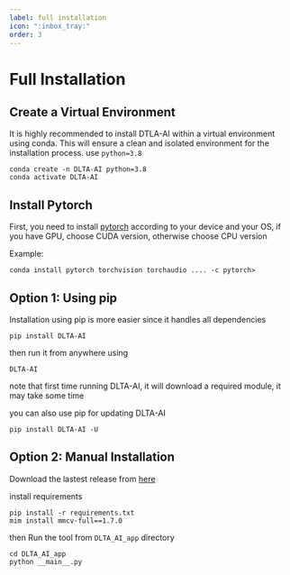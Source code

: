 ```yaml
---
label: full installation
icon: ":inbox_tray:"
order: 3
---
```


# Full Installation
## Create a Virtual Environment
It is highly recommended to install DTLA-AI within a virtual environment using conda. This will ensure a clean and isolated environment for the installation process. use `python=3.8`
```
conda create -n DLTA-AI python=3.8
conda activate DLTA-AI
```


## Install Pytorch

First, you need to install [pytorch](https://pytorch.org/get-started/locally/) according to your device and your OS, if you have GPU, choose CUDA version, otherwise choose CPU version

Example:
```
conda install pytorch torchvision torchaudio .... -c pytorch>
```

## Option 1: Using pip
Installation using pip is more easier since it handles all dependencies
```
pip install DLTA-AI
```
then run it from anywhere using
```
DLTA-AI
```
note that first time running DLTA-AI, it will download a required module, it may take some time

you can also use pip for updating DLTA-AI
```
pip install DLTA-AI -U
```



## Option 2: Manual Installation
Download the lastest release from [here](https://github.com/0ssamaak0/DLTA-AI/releases)

install requirements

```
pip install -r requirements.txt
mim install mmcv-full==1.7.0
```
then 
Run the tool from `DLTA_AI_app` directory
```
cd DLTA_AI_app
python __main__.py
```







